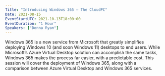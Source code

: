 ```yaml
---
Title: "Introducing Windows 365 – The CloudPC"
Date: 2021-08-15
EventStartUTC: 2021-10-13T18:00:00
EventDuration: "1 Hour"
Speakers: ["Donna Ryan"]
---
```


Windows 365 is a new service from Microsoft that greatly simplifies deploying Windows 10 (and soon Windows 11) desktops to end users. While Microsoft’s Azure Virtual Desktop solution can accomplish the same tasks, Windows 365 makes the process far easier, with a predictable cost. This session will cover the deployment of Windows 365, along with a  comparison between Azure Virtual Desktop and Windows 365 services.
